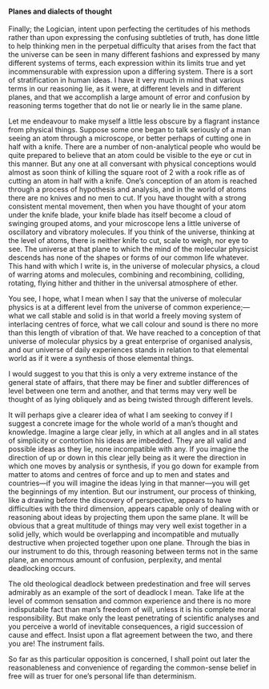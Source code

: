 #### Planes and dialects of thought

Finally; the Logician, intent upon perfecting the certitudes of his
methods rather than upon expressing the confusing subtleties of truth,
has done little to help thinking men in the perpetual difficulty that
arises from the fact that the universe can be seen in many different
fashions and expressed by many different systems of terms, each
expression within its limits true and yet incommensurable with
expression upon a differing system. There is a sort of stratification in
human ideas. I have it very much in mind that various terms in our
reasoning lie, as it were, at different levels and in different planes,
and that we accomplish a large amount of error and confusion by
reasoning terms together that do not lie or nearly lie in the same
plane.

Let me endeavour to make myself a little less obscure by a flagrant
instance from physical things. Suppose some one began to talk seriously
of a man seeing an atom through a microscope, or better perhaps of
cutting one in half with a knife. There are a number of non-analytical
people who would be quite prepared to believe that an atom could be
visible to the eye or cut in this manner. But any one at all conversant
with physical conceptions would almost as soon think of killing the
square root of 2 with a rook rifle as of cutting an atom in half with a
knife. One’s conception of an atom is reached through a process of
hypothesis and analysis, and in the world of atoms there are no knives
and no men to cut. If you have thought with a strong consistent mental
movement, then when you have thought of your atom under the knife blade,
your knife blade has itself become a cloud of swinging grouped atoms,
and your microscope lens a little universe of oscillatory and vibratory
molecules. If you think of the universe, thinking at the level of atoms,
there is neither knife to cut, scale to weigh, nor eye to see. The
universe at that plane to which the mind of the molecular physicist
descends has none of the shapes or forms of our common life whatever.
This hand with which I write is, in the universe of molecular physics, a
cloud of warring atoms and molecules, combining and recombining,
colliding, rotating, flying hither and thither in the universal
atmosphere of ether.

You see, I hope, what I mean when I say that the universe of molecular
physics is at a different level from the universe of common
experience;—what we call stable and solid is in that world a freely
moving system of interlacing centres of force, what we call colour and
sound is there no more than this length of vibration of that. We have
reached to a conception of that universe of molecular physics by a great
enterprise of organised analysis, and our universe of daily experiences
stands in relation to that elemental world as if it were a synthesis of
those elemental things.

I would suggest to you that this is only a very extreme instance of the
general state of affairs, that there may be finer and subtler
differences of level between one term and another, and that terms may
very well be thought of as lying obliquely and as being twisted through
different levels.

It will perhaps give a clearer idea of what I am seeking to convey if I
suggest a concrete image for the whole world of a man’s thought and
knowledge. Imagine a large clear jelly, in which at all angles and in
all states of simplicity or contortion his ideas are imbedded. They are
all valid and possible ideas as they lie, none incompatible with any. If
you imagine the direction of up or down in this clear jelly being as it
were the direction in which one moves by analysis or synthesis, if you
go down for example from matter to atoms and centres of force and up to
men and states and countries—if you will imagine the ideas lying in that
manner—you will get the beginnings of my intention. But our instrument,
our process of thinking, like a drawing before the discovery of
perspective, appears to have difficulties with the third dimension,
appears capable only of dealing with or reasoning about ideas by
projecting them upon the same plane. It will be obvious that a great
multitude of things may very well exist together in a solid jelly, which
would be overlapping and incompatible and mutually destructive when
projected together upon one plane. Through the bias in our instrument to
do this, through reasoning between terms not in the same plane, an
enormous amount of confusion, perplexity, and mental deadlocking occurs.

The old theological deadlock between predestination and free will serves
admirably as an example of the sort of deadlock I mean. Take life at the
level of common sensation and common experience and there is no more
indisputable fact than man’s freedom of will, unless it is his complete
moral responsibility. But make only the least penetrating of scientific
analyses and you perceive a world of inevitable consequences, a rigid
succession of cause and effect. Insist upon a flat agreement between the
two, and there you are\! The instrument fails.

So far as this particular opposition is concerned, I shall point out
later the reasonableness and convenience of regarding the common-sense
belief in free will as truer for one’s personal life than determinism.
